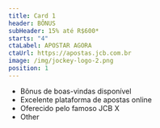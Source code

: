 ```yaml
---
title: Card 1
header: BÔNUS
subHeader: 15% até R$600*
starts: "4"
ctaLabel: APOSTAR AGORA
ctaUrl: https://apostas.jcb.com.br
image: /img/jockey-logo-2.png
position: 1
---
```

* Bônus de boas-vindas disponível
* Excelente plataforma de apostas online
* Oferecido pelo famoso JCB X
* Other